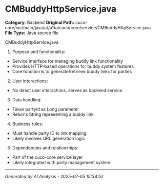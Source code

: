 # CMBuddyHttpService.java

**Category:** Backend
**Original Path:** cuco-core/src/main/java/at/a1ta/cuco/core/service/CMBuddyHttpService.java
**File Type:** Java source file

CMBuddyHttpService.java
1. Purpose and functionality:
- Service interface for managing buddy link functionality
- Provides HTTP-based operations for buddy system features
- Core function is to generate/retrieve buddy links for parties

2. User interactions:
- No direct user interactions, serves as backend service

3. Data handling:
- Takes partyId as Long parameter
- Returns String representing a buddy link

4. Business rules:
- Must handle party ID to link mapping
- Likely involves URL generation logic

5. Dependencies and relationships:
- Part of the cuco-core service layer
- Likely integrated with party management system

---
*Generated by AI Analysis - 2025-07-05 15:34:52*
